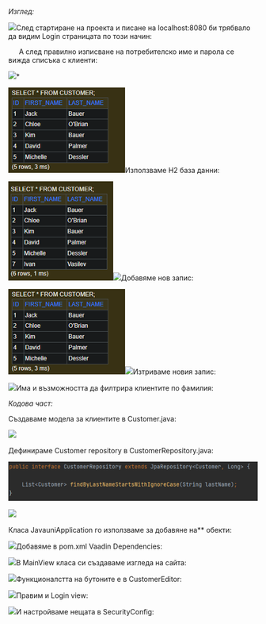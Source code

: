 

*Изглед:*

![](readmeimg/Aspose.Words.d130e470-a409-49f3-b68b-2e39241515e7.003.png)След стартиране на проекта и писане на localhost:8080 би трябвало да видим Login страницата по този начин:


`	`А след правилно изписване на потребителско име и парола се вижда списъка с клиенти:

![](readmeimg/Aspose.Words.d130e470-a409-49f3-b68b-2e39241515e7.004.png)*


![](readmeimg/Aspose.Words.d130e470-a409-49f3-b68b-2e39241515e7.005.png)Използваме H2 база данни:




![](readmeimg/Aspose.Words.d130e470-a409-49f3-b68b-2e39241515e7.006.png)![](Aspose.Words.d130e470-a409-49f3-b68b-2e39241515e7.007.png)Добавяме нов запис:






![](readmeimg/Aspose.Words.d130e470-a409-49f3-b68b-2e39241515e7.005.png)![](Aspose.Words.d130e470-a409-49f3-b68b-2e39241515e7.008.png)Изтриваме новия запис: 



![](readmeimg/Aspose.Words.d130e470-a409-49f3-b68b-2e39241515e7.009.png)Има и възможността да филтрира клиентите по фамилия:






*Кодова част:*

Създаваме модела за клиентите в Customer.java:

![](readmeimg/Aspose.Words.d130e470-a409-49f3-b68b-2e39241515e7.010.png)

Дефинираме Customer repository в CustomerRepository.java:

![](readmeimg/Aspose.Words.d130e470-a409-49f3-b68b-2e39241515e7.011.png)

![](readmeimg/Aspose.Words.d130e470-a409-49f3-b68b-2e39241515e7.012.png)

Класa JavauniApplication го използваме за добавяне на** обекти:

![](readmeimg/Aspose.Words.d130e470-a409-49f3-b68b-2e39241515e7.013.png)Добавяме в pom.xml Vaadin Dependencies: 

![](readmeimg/Aspose.Words.d130e470-a409-49f3-b68b-2e39241515e7.014.png)В MainView класа си създаваме изгледа на сайта:

![](readmeimg/Aspose.Words.d130e470-a409-49f3-b68b-2e39241515e7.015.png)Функционалстта на бутоните е в CustomerEditor:


![](readmeimg/Aspose.Words.d130e470-a409-49f3-b68b-2e39241515e7.016.png)Правим и Login view:





![](readmeimg/Aspose.Words.d130e470-a409-49f3-b68b-2e39241515e7.017.png)И настройваме нещата в SecurityConfig:

